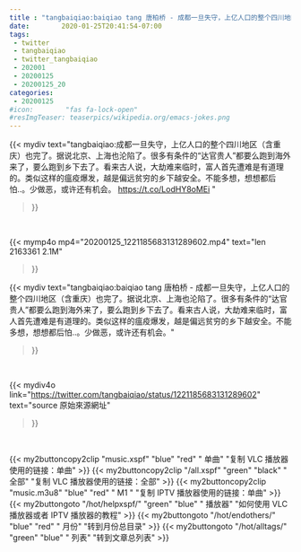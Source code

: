 ```yaml
---
title : "tangbaiqiao:baiqiao tang 唐柏桥 - 成都一旦失守，上亿人口的整个四川地区（含重庆）也完了。据说北京、上海也沦陷了。很多有条件的“达官贵人”都要么跑到海外来了，要么跑到乡下去了。看来古人说，大劫难来临时，富人首先遭难是有道理的。类似这样的瘟疫爆发，越是偏远贫穷的乡下越安全。不能多想，想想都后怕..。少做恶，或许还有机会。"
date:        2020-01-25T20:41:54-07:00
tags:
 - twitter
 - tangbaiqiao
 - twitter_tangbaiqiao
 - 202001
 - 20200125
 - 20200125_20
categories:
 - 20200125
#icon:        "fas fa-lock-open"
#resImgTeaser: teaserpics/wikipedia.org/emacs-jokes.png
---
```


{{< mydiv text="tangbaiqiao:成都一旦失守，上亿人口的整个四川地区（含重庆）也完了。据说北京、上海也沦陷了。很多有条件的“达官贵人”都要么跑到海外来了，要么跑到乡下去了。看来古人说，大劫难来临时，富人首先遭难是有道理的。类似这样的瘟疫爆发，越是偏远贫穷的乡下越安全。不能多想，想想都后怕..。少做恶，或许还有机会。 https://t.co/LodHY8oMEi "
>}}
<br>


{{< mymp4o mp4="20200125_1221185683131289602.mp4"
text="len 2163361    2.1M"
>}}


{{< mydiv text="tangbaiqiao:baiqiao tang 唐柏桥 - 成都一旦失守，上亿人口的整个四川地区（含重庆）也完了。据说北京、上海也沦陷了。很多有条件的“达官贵人”都要么跑到海外来了，要么跑到乡下去了。看来古人说，大劫难来临时，富人首先遭难是有道理的。类似这样的瘟疫爆发，越是偏远贫穷的乡下越安全。不能多想，想想都后怕..。少做恶，或许还有机会。"
>}}
<br>

{{< mydiv4o link="https://twitter.com/tangbaiqiao/status/1221185683131289602"
text="source 原始來源網址"
>}}


<br>




{{< my2buttoncopy2clip "music.xspf"        "blue"   "red"    " 单曲"  "复制 VLC 播放器使用的链接：单曲" >}} {{< my2buttoncopy2clip "/all.xspf"         "green"  "black"  " 全部"  "复制 VLC 播放器使用的链接：全部" >}} {{< my2buttoncopy2clip "music.m3u8"        "blue"   "red"    " M1 "    "复制 IPTV 播放器使用的链接：单曲" >}} {{< my2buttongoto      "/hot/helpxspf/"    "green"  "blue"   " 播放器" "如何使用 VLC 播放器或者 IPTV 播放器的教程" >}} {{< my2buttongoto      "/hot/endothers/"   "blue"   "red"    " 月份"   "转到月份总目录" >}} {{< my2buttongoto      "/hot/alltags/"     "green"  "blue"   " 列表"   "转到文章总列表" >}} 
